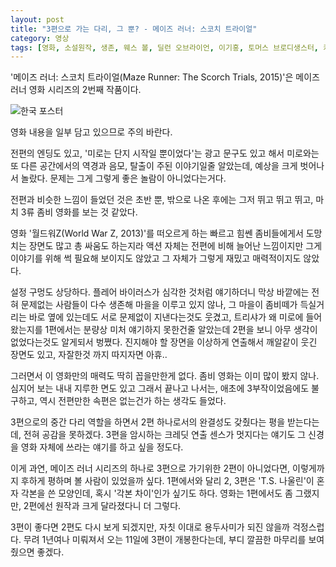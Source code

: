 ```yaml
---
layout: post
title: "3편으로 가는 다리, 그 뿐? - 메이즈 러너: 스코치 트라이얼"
category: 영상
tags: [영화, 소설원작, 생존, 웨스 볼, 딜런 오브라이언, 이기홍, 토머스 브로디생스터, 카야 스코델라리오, 로자 살라사르, 제이콥 로플랜드, 지안카를로 에스포지토, 에이단 길렌, 덱스터 다든, 알렉산더 플로리스, 배리 페퍼, 릴리 테일러, 앨런 튜딕, 퍼트리샤 클라크슨, 나탈리 엠마뉴엘, 캐서린 맥나마라]
---
```


'메이즈 러너: 스코치 트라이얼(Maze Runner: The Scorch Trials, 2015)'은
메이즈 러너 영화 시리즈의 2번째 작품이다.

![한국 포스터](https://lh3.googleusercontent.com/-HjN8wrGFRSs/WlPaXWTcf7I/AAAAAAAAdL4/gYaNYFqv7MQhmDYtKAaOCiVrnPW81GYywCE0YBhgL/s480/maze-runner-2-the-scorch-trials-movie.jpg)

<div class="im im-warning">
영화 내용을 일부 담고 있으므로 주의 바란다.
</div>

전편의 엔딩도 있고,
'미로는 단지 시작일 뿐이었다'는 광고 문구도 있고 해서
미로와는 또 다른 공간에서의 역경과 음모, 탈출이 주된 이야기일줄 알았는데,
예상을 크게 벗어나서 놀랐다.
문제는 그게 그렇게 좋은 놀람이 아니었다는거다.

전편과 비슷한 느낌이 들었던 것은 초반 뿐,
밖으로 나온 후에는 그저 뛰고 뛰고 뛰고,
마치 3류 좀비 영화를 보는 것 같았다.

영화 '월드워Z(World War Z, 2013)'를 떠오르게 하는
빠르고 힘쎈 좀비들에게서 도망치는 장면도 많고
총 싸움도 하는지라 액션 자체는 전편에 비해 늘어난 느낌이지만
그게 이야기를 위해 썩 필요해 보이지도 않았고
그 자체가 그렇게 재밌고 매력적이지도 않았다.

설정 구멍도 상당하다.
플레어 바이러스가 심각한 것처럼 얘기하더니
막상 바깥에는 전혀 문제없는 사람들이 다수 생존해 마을을 이루고 있지 않나,
그 마을이 좀비떼가 득실거리는 바로 옆에 있는데도 서로 문제없이 지낸다는것도 웃겼고,
트리샤가 왜 미로에 들어왔는지를 1편에서는 분량상 미처 얘기하지 못한건줄 알았는데
2편을 보니 아무 생각이 없었다는것도 알게되서 벙쪘다.
진지해야 할 장면을 이상하게 연출해서 깨알같이 웃긴 장면도 있고,
자잘한것 까지 따지자면 아휴..

그러면서 이 영화만의 매력도 딱히 꼽을만한게 없다.
좀비 영화는 이미 많이 봤지 않나.
심지어 보는 내내 지루한 면도 있고 그래서 끝나고 나서는,
애초에 3부작이었음에도 불구하고,
역시 전편만한 속편은 없는건가 하는 생각도 들었다.

3편으로의 중간 다리 역할을 하면서 2편 하나로서의 완결성도 갖췄다는 평을 받는다는데,
전혀 공감을 못하겠다.
3편을 암시하는 크레딧 연출 센스가 멋지다는 얘기도 그 신경을 영화 자체에 쓰라는 얘기를 하고 싶을 정도다.

이게 과연, 메이즈 러너 시리즈의 하나로 3편으로 가기위한 2편이 아니었다면,
이렇게까지 후하게 평하며 볼 사람이 있었을까 싶다.
1편에서와 달리 2, 3편은 'T.S. 나울린'이 혼자 각본을 쓴 모양인데,
혹시 '각본 차이'인가 싶기도 하다.
영화는 1편에서도 좀 그랬지만, 2편에선 원작과 크게 달라졌다니 더 그렇다.

3편이 좋다면 2편도 다시 보게 되겠지만,
자칫 이대로 용두사미가 되진 않을까 걱정스럽다.
무려 1년여나 미뤄져서 오는 11일에 3편이 개봉한다는데,
부디 깔끔한 마무리를 보여줬으면 좋겠다.
